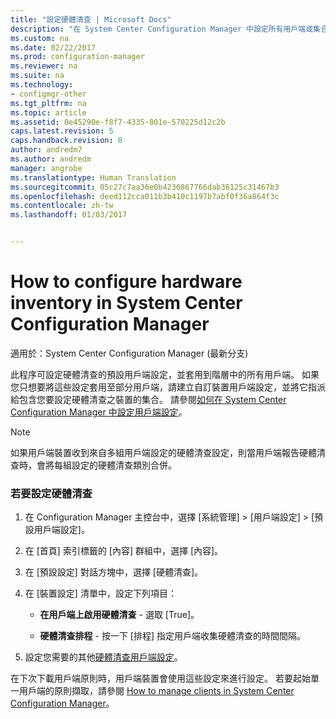 ```yaml
---
title: "設定硬體清查 | Microsoft Docs"
description: "在 System Center Configuration Manager 中設定所有用戶端或集合的硬體清查。"
ms.custom: na
ms.date: 02/22/2017
ms.prod: configuration-manager
ms.reviewer: na
ms.suite: na
ms.technology:
- configmgr-other
ms.tgt_pltfrm: na
ms.topic: article
ms.assetid: 0e45290e-f8f7-4335-801e-570225d12c2b
caps.latest.revision: 5
caps.handback.revision: 0
author: andredm7
ms.author: andredm
manager: angrobe
ms.translationtype: Human Translation
ms.sourcegitcommit: 05c27c7aa36e0b4236867766dab36125c31467b3
ms.openlocfilehash: deed112cca011b3b410c1197b7abf0f36a864f3c
ms.contentlocale: zh-tw
ms.lasthandoff: 01/03/2017


---
```

# <a name="how-to-configure-hardware-inventory-in-system-center-configuration-manager"></a>How to configure hardware inventory in System Center Configuration Manager

適用於：System Center Configuration Manager (最新分支)

此程序可設定硬體清查的預設用戶端設定，並套用到階層中的所有用戶端。 如果您只想要將這些設定套用至部分用戶端，請建立自訂裝置用戶端設定，並將它指派給包含您要設定硬體清查之裝置的集合。 請參閱[如何在 System Center Configuration Manager 中設定用戶端設定](../../../../core/clients/deploy/configure-client-settings.md)。  

> [!NOTE]  
>  如果用戶端裝置收到來自多組用戶端設定的硬體清查設定，則當用戶端報告硬體清查時，會將每組設定的硬體清查類別合併。  

### <a name="to-configure-hardware-inventory"></a>若要設定硬體清查  

1.  在 Configuration Manager 主控台中，選擇 [系統管理] > [用戶端設定] > [預設用戶端設定]。  

4.  在 [首頁] 索引標籤的 [內容] 群組中，選擇 [內容]。  

5.  在 [預設設定] 對話方塊中，選擇 [硬體清查]。  

6.  在 [裝置設定]  清單中，設定下列項目：  

    -   **在用戶端上啟用硬體清查** - 選取 [True]。  

    -   **硬體清查排程** - 按一下 [排程] 指定用戶端收集硬體清查的時間間隔。  

7.  設定您需要的其他[硬體清查用戶端設定](../../../../core/clients/deploy/about-client-settings.md#hardware-inventory)。  

在下次下載用戶端原則時，用戶端裝置會使用這些設定來進行設定。 若要起始單一用戶端的原則擷取，請參閱 [How to manage clients in System Center Configuration Manager](../../../../core/clients/manage/manage-clients.md)。  

